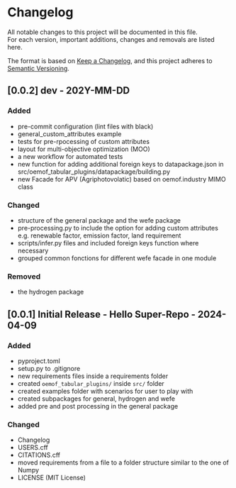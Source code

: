 # Changelog

All notable changes to this project will be documented in this file. <br>
For each version, important additions, changes and removals are listed here.

The format is based on [Keep a Changelog](https://keepachangelog.com/en/1.0.0/),
and this project adheres to [Semantic Versioning](https://semver.org/spec/v2.0.0.html).

## [0.0.2] dev - 202Y-MM-DD
### Added
- pre-commit configuration (lint files with black)
- general_custom_attributes example
- tests for pre-rpocessing of custom attributes
- layout for multi-objective optimization (MOO)
- a new workflow for automated tests
- new function for adding additional foreign keys to datapackage.json in src/oemof_tabular_plugins/datapackage/building.py
- new Facade for APV (Agriphotovolatic) based on oemof.industry MIMO class

### Changed
- structure of the general package and the wefe package
- pre-processing.py to include the option for adding custom attributes e.g. renewable factor, emission factor, land requirement
- scripts/infer.py files and included foreign keys function where necessary
- grouped common fonctions for different wefe facade in one module

### Removed
- the hydrogen package

## [0.0.1] Initial Release - Hello Super-Repo - 2024-04-09

### Added
- pyproject.toml
- setup.py to .gitignore
- new requirements files inside a requirements folder
- created `oemof_tabular_plugins/` inside `src/` folder
- created examples folder with scenarios for user to play with
- created subpackages for general, hydrogen and wefe
- added pre and post processing in the general package

### Changed
- Changelog
- USERS.cff
- CITATIONS.cff
- moved requirements from a file to a folder structure similar to the one of Numpy
- LICENSE (MIT License)
